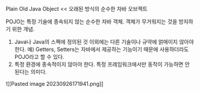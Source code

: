 Plain Old Java Object << 오래된 방식의 순수한 자바 오브젝트

POJO는 특정 기술에 종속되지 않는 순수한 자바 객체.
객체가 무거워지는 것을 방지하기 위한 개념.

1. Java나 Java의 스펙에 정의된 것 이외에는 다른 기술이나 규약에 얽매이지 않아야 한다. 예) Getters, Setters는 자바에서 제공하는 기능이기 때문에 사용하더라도 POJO라고 할 수 있다.
2. 특정 환경에 종속적이지 않아야 한다. 특정 프레임워크에서만 동작이 가능하면 안 된다는 의미다.

![[Pasted image 20230926171941.png]]